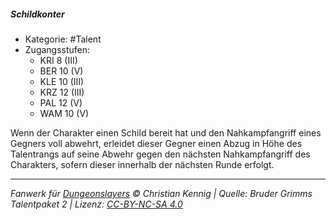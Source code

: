 <!---
Dies ist ein Fanwerk für DUNGEONSLAYERS © von Christian Kennig

Quellen:      [Bruder Grimms Talentpaket 2](https://www.f-space.de/ds4/downloads.html)
              [Talentbeschreibungen](https://www.f-space.de/ds4/tools-talentcards.html)
License:      [CC-BY-NC-SA 4.0](https://creativecommons.org/licenses/by-nc-sa/4.0/deed.de)
Richtlinien:  [Fanwerkrichtlinien](https://www.dungeonslayers.net/fanwerk-richtlinien/)
Autor:        Zauberlehrling
-->

##### Schildkonter

- Kategorie: #Talent
- Zugangsstufen:
  - KRI 8 (III)
  - BER 10 (V)
  - KLE 10 (III)
  - KRZ 12 (III)
  - PAL 12 (V)
  - WAM 10 (V)

Wenn der Charakter einen Schild bereit hat und den Nahkampfangriff eines Gegners voll abwehrt, erleidet dieser Gegner einen Abzug in Höhe des Talentrangs auf seine Abwehr gegen den nächsten Nahkampfangriff des Charakters, sofern dieser innerhalb der nächsten Runde erfolgt.

---

_Fanwerk für [Dungeonslayers](https://www.dungeonslayers.net/) © Christian Kennig | Quelle: Bruder Grimms Talentpaket 2 | Lizenz: [CC-BY-NC-SA 4.0](https://creativecommons.org/licenses/by-nc-sa/4.0/deed.de)_
